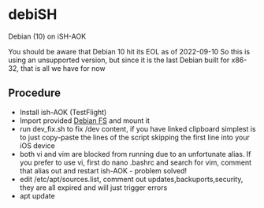 # debiSH
Debian (10) on iSH-AOK

You should be aware that Debian 10 hit its EOL as of 2022-09-10 So this is using an unsupported version, but since it is the last Debian built for x86-32, that is all we have for now

## Procedure

- Install ish-AOK (TestFlight)
- Import provided [Debian FS](https://cdn.discordapp.com/attachments/778618184919285810/1024747602811551826/Debian_10_i386_iSH-AOK_B2.tar.bz2) and mount it
- run dev_fix.sh to fix /dev content, if you have linked clipboard simplest is to just copy-paste the lines of the script skipping the first line into your iOS device
- both vi and vim are blocked from running due to an unfortunate alias. If you prefer to use vi, first do nano .bashrc and search for vim, comment that alias out and restart ish-AOK - problem solved!
- edit /etc/apt/sources.list, comment out updates,backuports,security, they are all expired and will just trigger errors
- apt update
